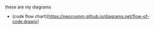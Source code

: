 these are my diagrams
- (code flow chart)[https://neocrumm.github.io/diagrams.net/flow-of-code.drawio]
